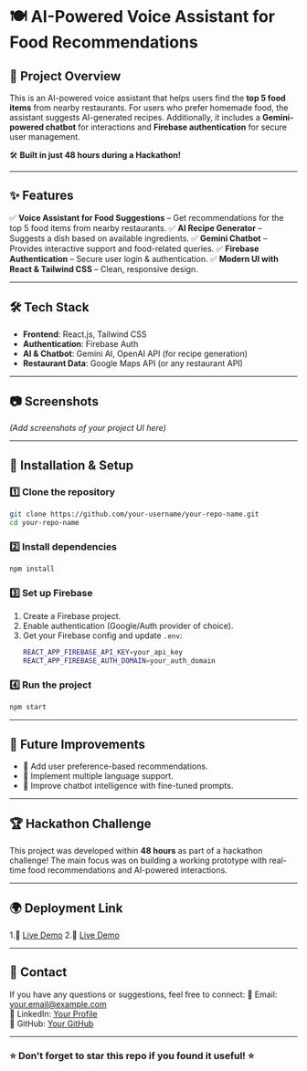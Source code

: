 # 🍽️ AI-Powered Voice Assistant for Food Recommendations

## 🚀 Project Overview
This is an AI-powered voice assistant that helps users find the **top 5 food items** from nearby restaurants. For users who prefer homemade food, the assistant suggests AI-generated recipes. Additionally, it includes a **Gemini-powered chatbot** for interactions and **Firebase authentication** for secure user management.

🛠 **Built in just 48 hours during a Hackathon!**

---

## ✨ Features
✅ **Voice Assistant for Food Suggestions** – Get recommendations for the top 5 food items from nearby restaurants.
✅ **AI Recipe Generator** – Suggests a dish based on available ingredients.
✅ **Gemini Chatbot** – Provides interactive support and food-related queries.
✅ **Firebase Authentication** – Secure user login & authentication.
✅ **Modern UI with React & Tailwind CSS** – Clean, responsive design.

---

## 🛠 Tech Stack
- **Frontend**: React.js, Tailwind CSS
- **Authentication**: Firebase Auth
- **AI & Chatbot**: Gemini AI, OpenAI API (for recipe generation)
- **Restaurant Data**: Google Maps API (or any restaurant API)

---

## 📷 Screenshots
*(Add screenshots of your project UI here)*

---

## 🚀 Installation & Setup
### 1️⃣ Clone the repository
```bash
git clone https://github.com/your-username/your-repo-name.git
cd your-repo-name
```

### 2️⃣ Install dependencies
```bash
npm install
```

### 3️⃣ Set up Firebase
1. Create a Firebase project.
2. Enable authentication (Google/Auth provider of choice).
3. Get your Firebase config and update `.env`:
   ```bash
   REACT_APP_FIREBASE_API_KEY=your_api_key
   REACT_APP_FIREBASE_AUTH_DOMAIN=your_auth_domain
   ```

### 4️⃣ Run the project
```bash
npm start
```

---

## 🤖 Future Improvements
- 🔹 Add user preference-based recommendations.
- 🔹 Implement multiple language support.
- 🔹 Improve chatbot intelligence with fine-tuned prompts.

---

## 🏆 Hackathon Challenge
This project was developed within **48 hours** as part of a hackathon challenge! The main focus was on building a working prototype with real-time food recommendations and AI-powered interactions.

---

## 🌍 Deployment Link
1.🔗 [Live Demo](https://aifoodfinder.vercel.app/)
2.🔗 [Live Demo](https://aifoodfinder.netlify.app/)

---

## 📩 Contact
If you have any questions or suggestions, feel free to connect:
📧 Email: your.email@example.com  
🔗 LinkedIn: [Your Profile](https://www.linkedin.com/in/nikhilsaini0/)  
🐙 GitHub: [Your GitHub](https://github.com/saini-nikhil/)

---

### ⭐ Don't forget to **star** this repo if you found it useful! ⭐
